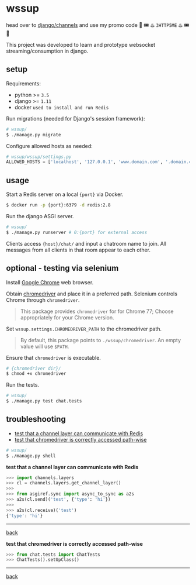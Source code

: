 # wssup

head over to [django/channels](https://github.com/django/channels) and use my promo code :rotating_light: :tickets: :hotsprings: `3HTTP5ME` :hotsprings: :tickets: :rotating_light:

This project was developed to learn and prototype websocket streaming/consumption in django.

## setup

Requirements:

* python >= `3.5`
* django >= `1.11`
* docker `used to install and run Redis`


Run migrations (needed for Django's session framework):

```bash
# wssup/
$ ./manage.py migrate
```

Configure allowed hosts as needed:

```python
# wssup/wssup/settings.py
ALLOWED_HOSTS = ['localhost', '127.0.0.1', 'www.domain.com', '.domain.com']
```

## usage

Start a Redis server on a local `{port}` via Docker.

```bash
$ docker run -p {port}:6379 -d redis:2.8
```

Run the django ASGI server.

```bash
# wssup/
$ ./manage.py runserver # 0:{port} for external access
```

Clients access `{host}/chat/` and input a chatroom name to join. All messages from all clients in that room appear to each other.

## optional - testing via selenium

Install [Google Chrome](https://www.google.com/chrome/) web browser.

Obtain [chromedriver](https://sites.google.com/a/chromium.org/chromedriver/getting-started) and place it in a preferred path. Selenium controls Chrome through `chromedriver`.
> This package provides `chromedriver` for for Chrome 77; Choose appropriately for your Chrome version.

Set `wssup.settings.CHROMEDRIVER_PATH` to the chromedriver path.

> By default, this package points to `./wssup/chromedriver`. An empty value will use `$PATH`.

Ensure that `chromedriver` is executable.
```bash
# {chromedriver dir}/
$ chmod +x chromedriver
```

Run the tests.

```bash
# wssup/
$ ./manage.py test chat.tests
```


## troubleshooting <a name="troubleshooting"></a>

+ [test that a channel layer can communicate with Redis](#channel_talks_redis)
+ [test that chromedriver is correctly accessed path-wise](#chromedriver_path)

```bash
# wssup/
$ ./manage.py shell
```

**test that a channel layer can communicate with Redis**<a name="channel_talks_redis"></a>

```python
>>> import channels.layers
>>> cl = channels.layers.get_channel_layer()
>>>
>>> from asgiref.sync import async_to_sync as a2s
>>> a2s(cl.send)('test', {'type': 'hi'})
>>>
>>> a2s(cl.receive)('test')
{'type': 'hi'}
```

----
[back](#troubleshooting)

**test that chromedriver is correctly accessed path-wise**<a name="chromedriver_path"></a>

```python
>>> from chat.tests import ChatTests
>>> ChatTests().setUpClass()
```

----
[back](#troubleshooting)
